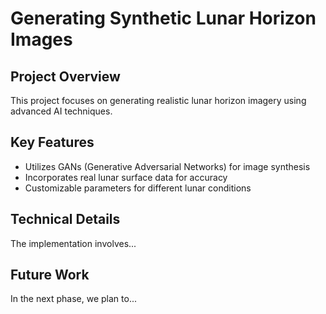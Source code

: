 # Generating Synthetic Lunar Horizon Images

## Project Overview

This project focuses on generating realistic lunar horizon imagery using advanced AI techniques.

## Key Features

- Utilizes GANs (Generative Adversarial Networks) for image synthesis
- Incorporates real lunar surface data for accuracy
- Customizable parameters for different lunar conditions

## Technical Details

The implementation involves...

## Future Work

In the next phase, we plan to...